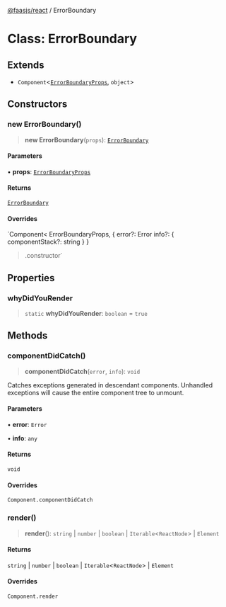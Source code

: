 [@faasjs/react](../README.md) / ErrorBoundary

# Class: ErrorBoundary

## Extends

- `Component`\<[`ErrorBoundaryProps`](../interfaces/ErrorBoundaryProps.md), `object`\>

## Constructors

### new ErrorBoundary()

> **new ErrorBoundary**(`props`): [`ErrorBoundary`](ErrorBoundary.md)

#### Parameters

• **props**: [`ErrorBoundaryProps`](../interfaces/ErrorBoundaryProps.md)

#### Returns

[`ErrorBoundary`](ErrorBoundary.md)

#### Overrides

`Component<
  ErrorBoundaryProps,
  {
    error?: Error
    info?: {
      componentStack?: string
    }
  }
>.constructor`

## Properties

### whyDidYouRender

> `static` **whyDidYouRender**: `boolean` = `true`

## Methods

### componentDidCatch()

> **componentDidCatch**(`error`, `info`): `void`

Catches exceptions generated in descendant components. Unhandled exceptions will cause
the entire component tree to unmount.

#### Parameters

• **error**: `Error`

• **info**: `any`

#### Returns

`void`

#### Overrides

`Component.componentDidCatch`

### render()

> **render**(): `string` \| `number` \| `boolean` \| `Iterable`\<`ReactNode`\> \| `Element`

#### Returns

`string` \| `number` \| `boolean` \| `Iterable`\<`ReactNode`\> \| `Element`

#### Overrides

`Component.render`
